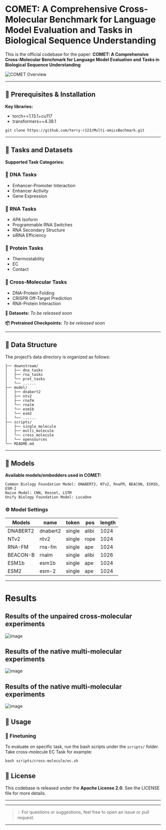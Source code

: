 # COMET: A Comprehensive Cross-Molecular Benchmark for Language Model Evaluation and Tasks in Biological Sequence Understanding

This is the official codebase for the paper:
**COMET: A Comprehensive Cross-Molecular Benchmark for Language Model Evaluation and Tasks in Biological Sequence Understanding**

![COMET Overview](https://github.com/terry-r123/Multi-omicsBechmark/blob/main/fig_full_vertical_0513.png)

---

## 🔧 Prerequisites & Installation

**Key libraries:**

* torch==1.13.1+cu117
* transformers==4.38.1

```
git clone https://github.com/terry-r123/Multi-omicsBechmark.git
```

---

## 🧪 Tasks and Datasets

**Supported Task Categories:**

### 🧬 DNA Tasks

* Enhancer-Promoter Interaction
* Enhancer Activity
* Gene Expression

### 🧫 RNA Tasks

* APA Isoform
* Programmable RNA Switches
* RNA Secondary Structure
* siRNA Efficiency

### 🧬 Protein Tasks

* Thermostability
* EC
* Contact

### 🔗 Cross-Molecular Tasks

* DNA-Protein Folding
* CRISPR Off-Target Prediction
* RNA-Protein Interaction

**📁 Datasets:**
*To be released soon*

**📦 Pretrained Checkpoints:**
*To be released soon*

---

## 📂 Data Structure
The project’s data directory is organized as follows:

```
├── downstream/
│   ├── dna_tasks                      
│   ├── rna_tasks                
│   └── prot_tasks
│   └── ......                  
├── model/
│   ├── dnabert2                     
│   ├── ntv2      
│   ├── rnafm                 
│   └── rnalm
│   └── esm1b
│   └── esm2
│   └── ......       
├── scripts/
│   ├── single_molecule                    
│   ├── multi_molecule                  
│   └── cross_molecule
│   └── opensources               
└── README.md                                
```
---

## 🧠 Models

**Available models/embedders used in COMET:**
```
Common Biology Foundation Model: DNABERT2, NTv2, RnaFM, BEACON, ESM1b, ESM-2
Naive Model: CNN, Resnet, LSTM
Unify Biology Foundation Model: LucaOne   
```

### ⚙️ Model Settings

| Models | name | token | pos | length| 
| --- | --- | --- | ---| --- |
|DNABERT2| dnabert2 | single  | alibi| 1024| 
|NTv2 | ntv2 | single  | rope| 1024| 
|RNA-FM | rna-fm | single  | ape| 1024| 
|BEACON-B| rnalm | single | alibi | 1026 |
|ESM1b | esm1b | single  | ape| 1024| 
|ESM2 | esm-2 | single  | ape| 1024| 
---

# Results
## Results of the unpaired cross-molecular experiments
![image](https://github.com/user-attachments/assets/e6b0fe78-9eb6-42d9-b486-b1995aec6c18)
## Results of the native multi-molecular experiments
![image](https://github.com/user-attachments/assets/e79dc859-a429-4006-bd33-f4c8bee6993a)
## Results of the native multi-molecular experiments
![image](https://github.com/user-attachments/assets/81cb7b79-5022-4c64-bbd6-21a2c88409bf)



## 🚀 Usage

### 🔁 Finetuning

To evaluate on specific task, run the bash scripts under the `scripts/` folder. Take cross-molecule EC Task for example:

```
bash scripts/cross-molecule/ec.sh
```

## 📜 License

This codebase is released under the **Apache License 2.0**. See the LICENSE file for more details.

---


---

> 💡 For questions or suggestions, feel free to open an issue or pull request.

---
